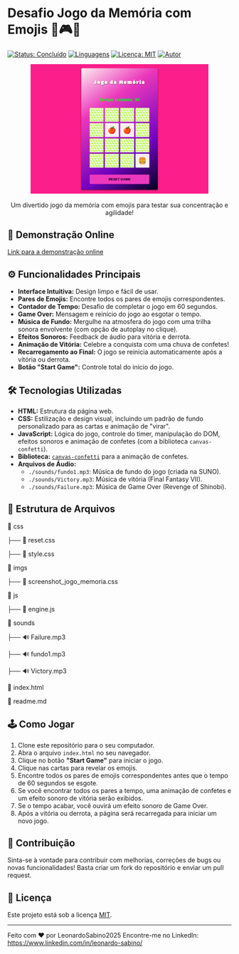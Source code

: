 # Desafio Jogo da Memória com Emojis 🧠🎮✨

[![Status: Concluído](https://img.shields.io/badge/Status-Conclu%C3%ADdo-brightgreen?style=for-the-badge)](https://github.com/LeonardoSabino2025/desafio_jogo_da_memoria_emojis)
[![Linguagens](https://img.shields.io/badge/Linguagens-HTML%20%7C%20CSS%20%7C%20JavaScript-informational?style=for-the-badge)](https://github.com/LeonardoSabino2025/desafio_jogo_da_memoria_emojis)
[![Licença: MIT](https://img.shields.io/badge/Licen%C3%A7a-MIT-yellow?style=for-the-badge)](https://opensource.org/licenses/MIT)
[![Autor](https://img.shields.io/badge/Autor-LeonardoSabino2025-blueviolet?style=for-the-badge)](https://github.com/LeonardoSabino2025)

<p align="center">
  <img src="./imgs/screenshot_jogo_memoria.png" alt="Screenshot do Jogo da Memória" width="400">
</p>
<p align="center">
  Um divertido jogo da memória com emojis para testar sua concentração e agilidade!
</p>

## 🚀 Demonstração Online

[Link para a demonstração online](https://leonardosabino2025.github.io/desafio_jogo_da_memoria_emojis/)

## ⚙️ Funcionalidades Principais

- **Interface Intuitiva:** Design limpo e fácil de usar.
- **Pares de Emojis:** Encontre todos os pares de emojis correspondentes.
- **Contador de Tempo:** Desafio de completar o jogo em 60 segundos.
- **Game Over:** Mensagem e reinício do jogo ao esgotar o tempo.
- **Música de Fundo:** Mergulhe na atmosfera do jogo com uma trilha sonora envolvente (com opção de autoplay no clique).
- **Efeitos Sonoros:** Feedback de áudio para vitória e derrota.
- **Animação de Vitória:** Celebre a conquista com uma chuva de confetes!
- **Recarregamento ao Final:** O jogo se reinicia automaticamente após a vitória ou derrota.
- **Botão "Start Game":** Controle total do início do jogo.

## 🛠️ Tecnologias Utilizadas

- **HTML:** Estrutura da página web.
- **CSS:** Estilização e design visual, incluindo um padrão de fundo personalizado para as cartas e animação de "virar".
- **JavaScript:** Lógica do jogo, controle do timer, manipulação do DOM, efeitos sonoros e animação de confetes (com a biblioteca `canvas-confetti`).
- **Biblioteca:** [`canvas-confetti`](https://www.npmjs.com/package/canvas-confetti) para a animação de confetes.
- **Arquivos de Áudio:**
  - `./sounds/fundo1.mp3`: Música de fundo do jogo (criada na SUNO).
  - `./sounds/Victory.mp3`: Música de vitória (Final Fantasy VII).
  - `./sounds/Failure.mp3`: Música de Game Over (Revenge of Shinobi).

## 📂 Estrutura de Arquivos

📁 css

├── 📄 reset.css

├── 📄 style.css

📁 imgs

├── 📄 screenshot_jogo_memoria.css

📁 js

├── 📄 engine.js

📁 sounds

├── 🔊 Failure.mp3

├── 🔊 fundo1.mp3

├── 🔊 Victory.mp3

📄 index.html

📄 readme.md

## 🕹️ Como Jogar

1.  Clone este repositório para o seu computador.
2.  Abra o arquivo `index.html` no seu navegador.
3.  Clique no botão **"Start Game"** para iniciar o jogo.
4.  Clique nas cartas para revelar os emojis.
5.  Encontre todos os pares de emojis correspondentes antes que o tempo de 60 segundos se esgote.
6.  Se você encontrar todos os pares a tempo, uma animação de confetes e um efeito sonoro de vitória serão exibidos.
7.  Se o tempo acabar, você ouvirá um efeito sonoro de Game Over.
8.  Após a vitória ou derrota, a página será recarregada para iniciar um novo jogo.

## 🤝 Contribuição

Sinta-se à vontade para contribuir com melhorias, correções de bugs ou novas funcionalidades! Basta criar um fork do repositório e enviar um pull request.

## 📄 Licença

Este projeto está sob a licença [MIT](https://opensource.org/licenses/MIT).

---

Feito com ❤️ por LeonardoSabino2025
Encontre-me no LinkedIn: https://www.linkedin.com/in/leonardo-sabino/
